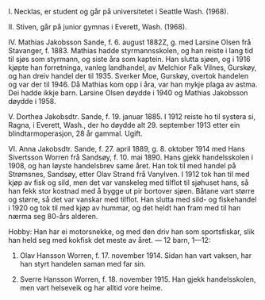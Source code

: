 I. Necklas, er student og går på universitetet i Seattle Wash. (1968).

II. Stiven, går på junior gymnas i Everett, Wash. (1968).

IV. Mathias Jakobsson Sande, f. 6. august 1882Z, g. med Larsine Olsen frå Stavanger, f. 1883. Mathias hadde styrmannsskolen, og han reiste i lang tid til sjøs som styrmann, og siste åra som kaptein. Han slutta sjøen, og i 1916 kjøpte han forretninga, vanleg landhandel, av Melchior Falk Vilnes, Gurskøy, og han dreiv handel der til 1935. Sverker Moe, Gurskøy, overtok handelen og var der til 1946. Då Mathias kom opp i åra, var han mykje plaga av astma. Dei hadde ikkje barn. Larsine Olsen døydde i 1940 og Mathias Jakobsson døydde i 1958.

V. Dorthea Jakobsdtr. Sande, f. 19. januar 1885. I 1912 reiste ho til systera si, Ragna, i Everett, Wash., der ho døydde alt 29. september 1913 etter ein blindtarmoperasjon, 28 år gammal. Ugift.

VI. Anna Jakobsdtr. Sande, f. 27. april 1889, g. 8. oktober 1914 med Hans Sivertsson Worren frå Sandsøy, f. 10. mai 1890. Hans gjekk handelsskolen i 1908, og han løyste handelsbrev same året. Han tok til med handel på Strømsnes, Sandsøy, etter Olav Strand frå Vanylven. I 1912 tok han til med kjøp av fisk og sild, men det var vanskeleg med tilflot til sjøhuset hans, så han fekk stor kostnad med å bygge ut pir bortover sjøen. Båtane vart større og større, så det var vanskar med tilflot. Han slutta med sild- og fiskehandel i 1920 og tok til med kjøp av hummar, og det heldt han fram med til han nærma seg 80-års alderen.

Hobby: Han har ei motorsnekke, og med den driv han som sportsfiskar, slik han held seg med kokfisk det meste av året. — 12 barn, 1—12:

1. Olav Hansson Worren, f. 17. november 1914. Sidan han vart vaksen, har han styrt handelen saman med far sin.

2. Sverre Hansson Worren, f. 18. november 1915. Han gjekk handelsskolen, men vart helseveik og har alltid vore heime.